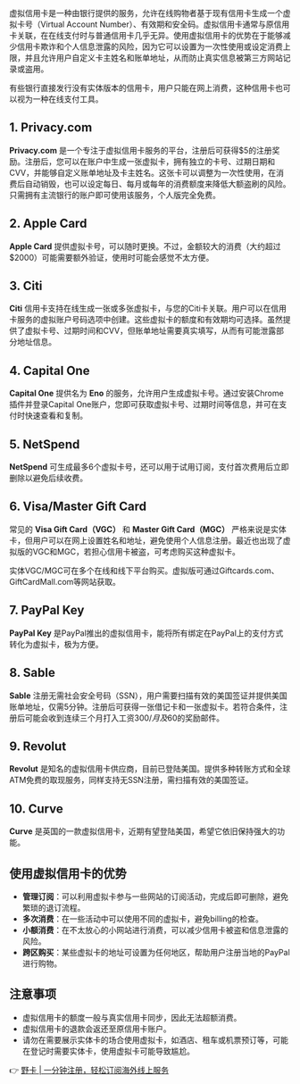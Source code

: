 虚拟信用卡是一种由银行提供的服务，允许在线购物者基于现有信用卡生成一个虚拟卡号（Virtual Account Number）、有效期和安全码。虚拟信用卡通常与原信用卡关联，在在线支付时与普通信用卡几乎无异。使用虚拟信用卡的优势在于能够减少信用卡欺诈和个人信息泄露的风险，因为它可以设置为一次性使用或设定消费上限，并且允许用户自定义卡主姓名和账单地址，从而防止真实信息被第三方网站记录或盗用。

有些银行直接发行没有实体版本的信用卡，用户只能在网上消费，这种信用卡也可以视为一种在线支付工具。

## 1. Privacy.com

**Privacy.com** 是一个专注于虚拟信用卡服务的平台，注册后可获得$5的注册奖励。注册后，您可以在账户中生成一张虚拟卡，拥有独立的卡号、过期日期和CVV，并能够自定义账单地址及卡主姓名。这张卡可以调整为一次性使用，在消费后自动销毁，也可以设定每日、每月或每年的消费额度来降低大额盗刷的风险。只需拥有主流银行的账户即可使用该服务，个人版完全免费。

## 2. Apple Card

**Apple Card** 提供虚拟卡号，可以随时更换。不过，金额较大的消费（大约超过$2000）可能需要额外验证，使用时可能会感觉不太方便。

## 3. Citi

**Citi** 信用卡支持在线生成一张或多张虚拟卡，与您的Citi卡关联。用户可以在信用卡服务的虚拟账户号码选项中创建。这些虚拟卡的额度和有效期均可选择。虽然提供了虚拟卡号、过期时间和CVV，但账单地址需要真实填写，从而有可能泄露部分地址信息。

## 4. Capital One

**Capital One** 提供名为 **Eno** 的服务，允许用户生成虚拟卡号。通过安装Chrome插件并登录Capital One账户，您即可获取虚拟卡号、过期时间等信息，并可在支付时快速查看和复制。

## 5. NetSpend

**NetSpend** 可生成最多6个虚拟卡号，还可以用于试用订阅，支付首次费用后立即删除以避免后续收费。

## 6. Visa/Master Gift Card

常见的 **Visa Gift Card（VGC）** 和 **Master Gift Card（MGC）** 严格来说是实体卡，但用户可以在网上设置姓名和地址，避免使用个人信息注册。最近也出现了虚拟版的VGC和MGC，若担心信用卡被盗，可考虑购买这种虚拟卡。

实体VGC/MGC可在多个在线和线下平台购买。虚拟版可通过Giftcards.com、GiftCardMall.com等网站获取。

## 7. PayPal Key

**PayPal Key** 是PayPal推出的虚拟信用卡，能将所有绑定在PayPal上的支付方式转化为虚拟卡，极为方便。

## 8. Sable

**Sable** 注册无需社会安全号码（SSN），用户需要扫描有效的美国签证并提供美国账单地址，仅需5分钟。注册后可获得一张借记卡和一张虚拟卡。若符合条件，注册后可能会收到连续三个月打入工资$300/月及$60的奖励邮件。

## 9. Revolut

**Revolut** 是知名的虚拟信用卡供应商，目前已登陆美国。提供多种转账方式和全球ATM免费的取现服务，同样支持无SSN注册，需扫描有效的美国签证。

## 10. Curve

**Curve** 是英国的一款虚拟信用卡，近期有望登陆美国，希望它依旧保持强大的功能。

## 使用虚拟信用卡的优势

- **管理订阅**：可以利用虚拟卡参与一些网站的订阅活动，完成后即可删除，避免繁琐的退订流程。
- **多次消费**：在一些活动中可以使用不同的虚拟卡，避免billing的检查。
- **小额消费**：在不太放心的小网站进行消费，可以减少信用卡被盗和信息泄露的风险。
- **跨区购买**：某些虚拟卡的地址可设置为任何地区，帮助用户注册当地的PayPal进行购物。

## 注意事项

- 虚拟信用卡的额度一般与真实信用卡同步，因此无法超额消费。
- 虚拟信用卡的退款会返还至原信用卡账户。
- 请勿在需要展示实体卡的场合使用虚拟卡，如酒店、租车或机票预订等，可能在登记时需要实体卡，使用虚拟卡可能导致尴尬。

👉 [野卡 | 一分钟注册，轻松订阅海外线上服务](https://bit.ly/bewildcard)